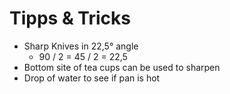 # Tipps & Tricks
+ Sharp Knives in 22,5° angle
  + 90 / 2 = 45 / 2 = 22,5
+ Bottom site of tea cups can be used to sharpen
+ Drop of water to see if pan is hot